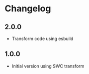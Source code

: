 # Changelog

## 2.0.0

- Transform code using esbuild

## 1.0.0

- Initial version using SWC transform
